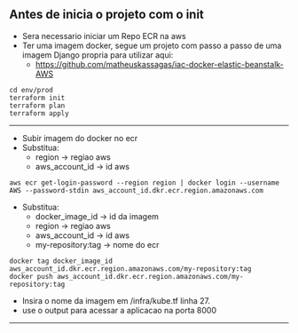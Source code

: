 ## Antes de inicia o projeto com o init
- Sera necessario iniciar um Repo ECR na aws 
- Ter uma imagem docker, segue um projeto com passo a passo de uma imagem Django propria para utilizar aqui: 
  - https://github.com/matheuskassagas/iac-docker-elastic-beanstalk-AWS

```
cd env/prod
terraform init
terraform plan
terraform apply
```
---
- Subir imagem do docker no ecr
- Substitua: 
  - region -> regiao aws
  - aws_account_id -> id aws
```
aws ecr get-login-password --region region | docker login --username AWS --password-stdin aws_account_id.dkr.ecr.region.amazonaws.com
```
- Substitua: 
  - docker_image_id -> id da imagem
  - region -> regiao aws
  - aws_account_id -> id aws
  - my-repository:tag -> nome do ecr 
```
docker tag docker_image_id aws_account_id.dkr.ecr.region.amazonaws.com/my-repository:tag
docker push aws_account_id.dkr.ecr.region.amazonaws.com/my-repository:tag
```
- Insira o nome da imagem em /infra/kube.tf linha 27.
- use o output para acessar a aplicacao na porta 8000
---
